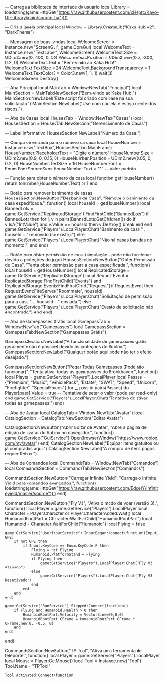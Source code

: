 -- Carrega a biblioteca de interface do usuário
local Library = loadstring(game:HttpGet("https://raw.githubusercontent.com/xHeptc/Kavo-UI-Library/main/source.lua"))()

-- Cria a janela principal
local Window = Library.CreateLib("Kaka Hub v2", "DarkTheme")

-- Mensagem de boas-vindas
local WelcomeScreen = Instance.new("ScreenGui", game.CoreGui)
local WelcomeText = Instance.new("TextLabel", WelcomeScreen)
WelcomeText.Size = UDim2.new(0, 400, 0, 50)
WelcomeText.Position = UDim2.new(0.5, -200, 0.2, 0)
WelcomeText.Text = "Bem-vindo ao Kaka Hub!"
WelcomeText.TextSize = 24
WelcomeText.BackgroundTransparency = 1
WelcomeText.TextColor3 = Color3.new(1, 1, 1)
wait(3)
WelcomeScreen:Destroy()

-- Aba Principal
local MainTab = Window:NewTab("Principal")
local MainSection = MainTab:NewSection("Bem-vindo ao Kaka Hub!")
MainSection:NewLabel("Este script foi criado com base na sua solicitação.")
MainSection:NewLabel("Use com cautela e esteja ciente dos riscos.")

-- Aba de Casas
local HousesTab = Window:NewTab("Casas")
local HousesSection = HousesTab:NewSection("Gerenciamento de Casas")

-- Label informativo
HousesSection:NewLabel("Número da Casa:")

-- Campo de entrada para o número da casa
local HouseNumber = Instance.new("TextBox", HousesSection.MainFrame)
HouseNumber.PlaceholderText = "Digite o número"
HouseNumber.Size = UDim2.new(0.9, 0, 0.15, 0)
HouseNumber.Position = UDim2.new(0.05, 0, 0.2, 0)
HouseNumber.TextSize = 16
HouseNumber.Font = Enum.Font.SourceSans
HouseNumber.Text = "1" -- Valor padrão

-- Função para obter o número da casa
local function getHouseNumber()
    return tonumber(HouseNumber.Text) or 1
end

-- Botão para remover banimento de casas
HousesSection:NewButton("Desbanir de Casa", "Remove o banimento da casa especificada.", function()
    local houseId = getHouseNumber()
    local BannedLots = game:GetService("ReplicatedStorage"):FindFirstChild("BannedLots")
    if BannedLots then
        for i, v in pairs(BannedLots:GetChildren()) do
            if v:IsA("IntValue") and v.Value == houseId then
                v:Destroy()
                break
            end
        end
        game:GetService("Players").LocalPlayer:Chat("Banimento da casa " .. houseId .. " removido (se existir).")
    else
        game:GetService("Players").LocalPlayer:Chat("Não há casas banidas no momento.")
    end
end)

-- Botão para obter permissão de casa (simulação - pode não funcionar devido a proteções do jogo)
HousesSection:NewButton("Obter Permissão de Casa", "Tenta obter permissão para a casa especificada.", function()
    local houseId = getHouseNumber()
    local ReplicatedStorage = game:GetService("ReplicatedStorage")
    local RequestEvent = ReplicatedStorage:FindFirstChild("Events") and ReplicatedStorage.Events:FindFirstChild("Request")
    if RequestEvent then
        RequestEvent:FireServer("Roommate", houseId)
        game:GetService("Players").LocalPlayer:Chat("Solicitação de permissão para a casa " .. houseId .. " enviada.")
    else
        game:GetService("Players").LocalPlayer:Chat("Evento de solicitação não encontrado.")
    end
end)

-- Aba de Gamepasses Grátis
local GamepassTab = Window:NewTab("Gamepasses")
local GamepassSection = GamepassTab:NewSection("Gamepasses Grátis")

GamepassSection:NewLabel("A funcionalidade de gamepasses grátis geralmente não é possível devido às proteções do Roblox.")
GamepassSection:NewLabel("Qualquer botão aqui pode não ter o efeito desejado.")

GamepassSection:NewButton("Pegar Todas Gamepasses (Pode não funcionar)", "Tenta ativar todas as gamepasses do Brookhaven.", function()
    local Player = game:GetService("Players").LocalPlayer
    local Passes = {"Premium", "Music", "VehiclePack", "Estate", "SWAT", "Speed", "Unicorn", "Firefighter", "SpecialForces"}
    for _, pass in pairs(Passes) do
        Player[pass].Value = true -- Tentativa de setar o valor (pode ser read-only)
    end
    game:GetService("Players").LocalPlayer:Chat("Tentativa de ativar todas as gamepasses.")
end)

-- Aba de Avatar
local CatalogTab = Window:NewTab("Avatar")
local CatalogSection = CatalogTab:NewSection("Editar Avatar")

CatalogSection:NewButton("Abrir Editor de Avatar", "Abre a página de edição de avatar do Roblox no navegador.", function()
    game:GetService("GuiService"):OpenBrowserWindow("https://www.roblox.com/my/avatar")
end)
CatalogSection:NewLabel("Equipar itens gratuitos ou já comprados aqui.")
CatalogSection:NewLabel("A compra de itens pagos requer Robux.")

-- Aba de Comandos
local CommandsTab = Window:NewTab("Comandos")
local CommandsSection = CommandsTab:NewSection("Comandos")

CommandsSection:NewButton("Carregar Infinite Yield", "Carrega o Infinite Yield para comandos avançados.", function()
    loadstring(game:HttpGet("https://raw.githubusercontent.com/EdgeIY/infiniteyield/master/source"))()
end)

CommandsSection:NewButton("Fly V3", "Ativa o modo de voar (versão 3).", function()
    local Player = game:GetService("Players").LocalPlayer
    local Character = Player.Character or Player.CharacterAdded:Wait()
    local HumanoidRootPart = Character:WaitForChild("HumanoidRootPart")
    local Humanoid = Character:WaitForChild("Humanoid")
    local Flying = false

    game:GetService("UserInputService").InputBegan:Connect(function(Input, GPE)
        if not GPE then
            if Input.KeyCode == Enum.KeyCode.F then
                Flying = not Flying
                Humanoid.PlatformStand = Flying
                if Flying then
                    game:GetService("Players").LocalPlayer:Chat("Fly V3 Ativado")
                else
                    game:GetService("Players").LocalPlayer:Chat("Fly V3 Desativado")
                end
            end
        end
    end)

    game:GetService("RunService").Stepped:Connect(function()
        if Flying and Humanoid.Health > 0 then
            HumanoidRootPart.Velocity = Vector3.new(0,0,0)
            HumanoidRootPart.CFrame = HumanoidRootPart.CFrame * CFrame.new(0, -0.5, 0)
        end
    end)
end)

CommandsSection:NewButton("TP Tool", "Ativa uma ferramenta de teleporte.", function()
    local Player = game:GetService("Players").LocalPlayer
    local Mouse = Player:GetMouse()
    local Tool = Instance.new("Tool")
    Tool.Name = "TPTool"

    Tool.Activated:Connect(function
